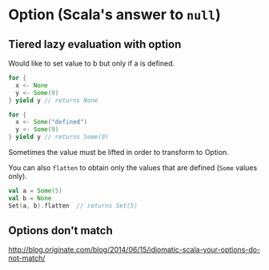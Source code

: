 # Option (Scala's answer to `null`)

## Tiered lazy evaluation with option

Would like to set value to b but only if a is defined.

```scala
for {
  x <- None
  y <- Some(9)
} yield y // returns None
```

```scala
for {
  x <- Some("defined")
  y <- Some(9)
} yield y // returns Some(9)
```

Sometimes the value must be lifted in order to transform to Option.

You can also `flatten` to obtain only the values that are defined (`Some` values only).

```scala
val a = Some(5)
val b = None
Set(a, b).flatten  // returns Set(5)
```


## Options don't match

http://blog.originate.com/blog/2014/06/15/idiomatic-scala-your-options-do-not-match/
